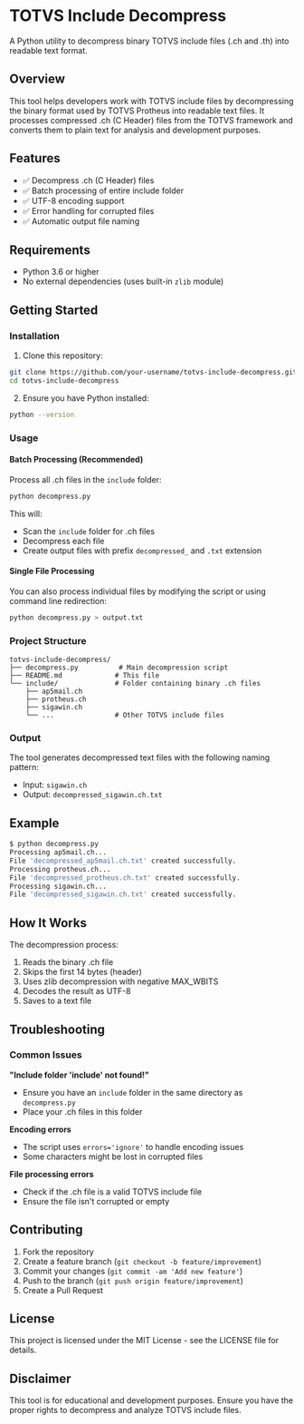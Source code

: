 # TOTVS Include Decompress

A Python utility to decompress binary TOTVS include files (.ch and .th) into readable text format.

## Overview

This tool helps developers work with TOTVS include files by decompressing the binary format used by TOTVS Protheus into readable text files. It processes compressed .ch (C Header) files from the TOTVS framework and converts them to plain text for analysis and development purposes.

## Features

- ✅ Decompress .ch (C Header) files
- ✅ Batch processing of entire include folder
- ✅ UTF-8 encoding support
- ✅ Error handling for corrupted files
- ✅ Automatic output file naming

## Requirements

- Python 3.6 or higher
- No external dependencies (uses built-in `zlib` module)

## Getting Started

### Installation

1. Clone this repository:
```bash
git clone https://github.com/your-username/totvs-include-decompress.git
cd totvs-include-decompress
```

2. Ensure you have Python installed:
```bash
python --version
```

### Usage

#### Batch Processing (Recommended)

Process all .ch files in the `include` folder:

```bash
python decompress.py
```

This will:
- Scan the `include` folder for .ch files
- Decompress each file
- Create output files with prefix `decompressed_` and `.txt` extension

#### Single File Processing

You can also process individual files by modifying the script or using command line redirection:

```bash
python decompress.py > output.txt
```

### Project Structure

```
totvs-include-decompress/
├── decompress.py          # Main decompression script
├── README.md             # This file
└── include/              # Folder containing binary .ch files
    ├── ap5mail.ch
    ├── protheus.ch
    ├── sigawin.ch
    └── ...               # Other TOTVS include files
```

### Output

The tool generates decompressed text files with the following naming pattern:
- Input: `sigawin.ch`
- Output: `decompressed_sigawin.ch.txt`

## Example

```bash
$ python decompress.py
Processing ap5mail.ch...
File 'decompressed_ap5mail.ch.txt' created successfully.
Processing protheus.ch...
File 'decompressed_protheus.ch.txt' created successfully.
Processing sigawin.ch...
File 'decompressed_sigawin.ch.txt' created successfully.
```

## How It Works

The decompression process:

1. Reads the binary .ch file
2. Skips the first 14 bytes (header)
3. Uses zlib decompression with negative MAX_WBITS
4. Decodes the result as UTF-8
5. Saves to a text file

## Troubleshooting

### Common Issues

**"Include folder 'include' not found!"**
- Ensure you have an `include` folder in the same directory as `decompress.py`
- Place your .ch files in this folder

**Encoding errors**
- The script uses `errors='ignore'` to handle encoding issues
- Some characters might be lost in corrupted files

**File processing errors**
- Check if the .ch file is a valid TOTVS include file
- Ensure the file isn't corrupted or empty

## Contributing

1. Fork the repository
2. Create a feature branch (`git checkout -b feature/improvement`)
3. Commit your changes (`git commit -am 'Add new feature'`)
4. Push to the branch (`git push origin feature/improvement`)
5. Create a Pull Request

## License

This project is licensed under the MIT License - see the LICENSE file for details.

## Disclaimer

This tool is for educational and development purposes. Ensure you have the proper rights to decompress and analyze TOTVS include files.
